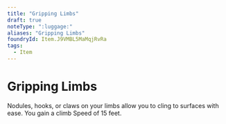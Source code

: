 ```yaml
---
title: "Gripping Limbs"
draft: true
noteType: ":luggage:"
aliases: "Gripping Limbs"
foundryId: Item.J9VMBL5MaMqjRvRa
tags:
  - Item
---
```


# Gripping Limbs

Nodules, hooks, or claws on your limbs allow you to cling to surfaces with ease. You gain a climb Speed of 15 feet.
